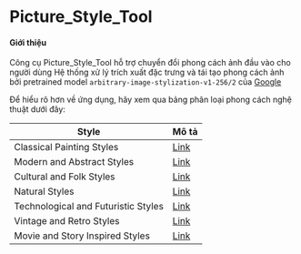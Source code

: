 # Picture_Style_Tool

#### Giới thiệu
Công cụ Picture_Style_Tool hỗ trợ chuyển đổi phong cách ảnh đầu vào cho người dùng
Hệ thống xử lý trích xuất đặc trưng và tái tạo phong cách ảnh bởi pretrained model `arbitrary-image-stylization-v1-256/2` của [Google](https://www.google.co.uk/)

Để hiểu rõ hơn về ứng dụng, hãy xem qua bảng phân loại phong cách nghệ thuật dưới đây:

| Style                              | Mô tả             |
|------------------------------------|-------------------|
|Classical Painting Styles           |[Link](https://www.wikiart.org/en/paintings-by-style/classicism#!#filterName:all-works,viewType:masonry)                   |
|Modern and Abstract Styles          |[Link](https://www.art-is-fun.com/modern-abstract-art)                   |
|Cultural and Folk Styles            |[Link](https://library.fiveable.me/lists/folk-art-styles)                   |
|Natural Styles                      |[Link](https://www.tate.org.uk/art/art-terms/n/naturalism)                   |
|Technological and Futuristic Styles |[Link](https://blog.depositphotos.com/retro-futurism-art-design.html)                   |
|Vintage and Retro Styles            |[Link](https://picsart.com/blog/introduction-to-retro-art/)                   |
|Movie and Story Inspired Styles     |[Link](https://entergallery.com/blogs/news/art-inspired-by-the-movies?srsltid=AfmBOor6dc8K_McxXXdi50Gj22Y8aqhAQay5OBGHfylo2G0ZuAWCjxe5)                   |
